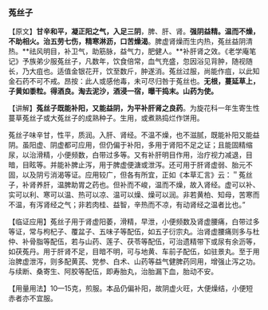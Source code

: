 ### 菟丝子

【原文】**甘辛和平，凝正阳之气，入足三阴**，脾、肝、肾。**强阴益精。温而不燥，不助相火。治五劳七伤，精寒淋沥，口苦燥渴**。脾虚肾燥而生内热，菟丝益阴清热。**祛风明目，补卫气，助筋脉，益气力，肥健人。**补肝肾之效。《老学庵笔记》予族弟少服菟丝子，凡数年，饮食倍常，血气充盛，忽因浴见背肿，随视随长，乃大疽也。适值金银花开，饮至数斤，肿遂消。菟丝过服，尚能作疽，以此知金石药不可不戒。昂按：此人或感他毒，未可尽归咎于菟丝也。**无根，蔓延草上，子黄如黍粒。得酒良。淘去泥沙，酒浸一宿，曝干捣末。山药为使。**

【讲解】**菟丝子既能补阳，又能益阴，为平补肝肾之良药**。为旋花科一年生寄生性蔓草菟丝子或大菟丝子的成熟种子。生用，或煮熟捣烂作饼用。

菟丝子味辛甘，性平，质润。入肝、肾经。不温不燥，也不滋腻，既能补阳又能益阴。虽阳虚、阴虚都可应用，但仍偏于补阳，多用于肾阳不足之证；且能固精缩尿，以治滑精，小便频数，白带过多等。又有补肝明目作用，治疗视力减退，目暗，目眩等。并能补脾止泻，用于脾虚便溏或泄泻。还可用于肝肾虚弱、胎元不固，以及阴亏消渴等证。应用较广，但各有所宜，正如《本草汇言》云：＂菟丝子，补肾养肝，温脾助胃之药也。但补而不峻，温而不燥，故入肾经。虚可以补、实可以利、寒可以温、热可以凉、温可以燥、燥可以润。非若黄柏、知母，苦寒而不温，有泻肾经之气；非若肉桂、益智，辛热而不凉，有动肾经之温者比也。”

【临证应用】菟丝子用于肾虚阳萎，滑精，早泄，小便频数及肾虚腰痛，白带过多等证，常与枸杞子、覆盆子、五味子等配伍，如五子衍宗丸。治肾虚腰痛则多与杜仲、补骨脂等配伍，若与山药、莲子、茯苓等配伍，可治遗精带下或尿有余沥等，如茯菟丹。用于肝肾不足，目暗不明，可与地黄、车前子配伍，如驻景丸。至于用治脾虚泄泻，则多配黄芪、党参、白术、山药等益气健脾药同用，增强止泻之功。与续断、桑寄生、阿胶等配伍，即寿胎丸，治胎漏下血，胎动不安。

【用量用法】10—15克，煎服。本品仍偏补阳，故阴虚火旺，大便燥结，小便短赤者亦不宜服。
